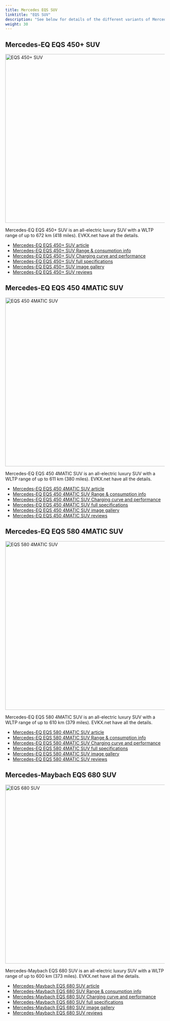 ```yaml
---
title: Mercedes EQS SUV
linktitle: "EQS SUV"
description: "See below for details of the different variants of Mercedes EQS SUV"
weight: 30
---
```

## Mercedes-EQ EQS 450+ SUV

<a href="/models/mercedes/eqs_suv/eqs_450plus_suv/"><img src="https://media.evkx.net/multimedia/models/mercedes/eqs_suv/eqs_450plus_suv/main_1_st.jpg" width="800" height="533" alt="EQS 450+ SUV" ></a>

Mercedes-EQ EQS 450+ SUV is an all-electric luxury SUV with a WLTP range of up to 672 km (418 miles). EVKX.net have all the details. 

- [Mercedes-EQ EQS 450+ SUV article](/models/mercedes/eqs_suv/eqs_450plus_suv/)
- [Mercedes-EQ EQS 450+ SUV Range & consumption info](/models/mercedes/eqs_suv/eqs_450plus_suv/rangeandconsumption)
- [Mercedes-EQ EQS 450+ SUV Charging curve and performance](/models/mercedes/eqs_suv/eqs_450plus_suv/chargingcurve)
- [Mercedes-EQ EQS 450+ SUV full specifications](/models/mercedes/eqs_suv/eqs_450plus_suv/specifications)
- [Mercedes-EQ EQS 450+ SUV image gallery](/models/mercedes/eqs_suv/eqs_450plus_suv/gallery)
- [Mercedes-EQ EQS 450+ SUV reviews](/models/mercedes/eqs_suv/eqs_450plus_suv/reviews)

## Mercedes-EQ EQS 450 4MATIC SUV

<a href="/models/mercedes/eqs_suv/eqs_450_4matic_suv/"><img src="https://media.evkx.net/multimedia/models/mercedes/eqs_suv/eqs_450_4matic_suv/main_1_st.jpg" width="800" height="533" alt="EQS 450 4MATIC SUV" ></a>

Mercedes-EQ EQS 450 4MATIC SUV is an all-electric luxury SUV with a WLTP range of up to 611 km (380 miles). EVKX.net have all the details. 

- [Mercedes-EQ EQS 450 4MATIC SUV article](/models/mercedes/eqs_suv/eqs_450_4matic_suv/)
- [Mercedes-EQ EQS 450 4MATIC SUV Range & consumption info](/models/mercedes/eqs_suv/eqs_450_4matic_suv/rangeandconsumption)
- [Mercedes-EQ EQS 450 4MATIC SUV Charging curve and performance](/models/mercedes/eqs_suv/eqs_450_4matic_suv/chargingcurve)
- [Mercedes-EQ EQS 450 4MATIC SUV full specifications](/models/mercedes/eqs_suv/eqs_450_4matic_suv/specifications)
- [Mercedes-EQ EQS 450 4MATIC SUV image gallery](/models/mercedes/eqs_suv/eqs_450_4matic_suv/gallery)
- [Mercedes-EQ EQS 450 4MATIC SUV reviews](/models/mercedes/eqs_suv/eqs_450_4matic_suv/reviews)

## Mercedes-EQ EQS 580 4MATIC SUV

<a href="/models/mercedes/eqs_suv/eqs_580_4matic_suv/"><img src="https://media.evkx.net/multimedia/models/mercedes/eqs_suv/eqs_580_4matic_suv/main_1_st.jpg" width="800" height="533" alt="EQS 580 4MATIC SUV" ></a>

Mercedes-EQ EQS 580 4MATIC SUV is an all-electric luxury SUV with a WLTP range of up to 610 km (379 miles). EVKX.net have all the details. 

- [Mercedes-EQ EQS 580 4MATIC SUV article](/models/mercedes/eqs_suv/eqs_580_4matic_suv/)
- [Mercedes-EQ EQS 580 4MATIC SUV Range & consumption info](/models/mercedes/eqs_suv/eqs_580_4matic_suv/rangeandconsumption)
- [Mercedes-EQ EQS 580 4MATIC SUV Charging curve and performance](/models/mercedes/eqs_suv/eqs_580_4matic_suv/chargingcurve)
- [Mercedes-EQ EQS 580 4MATIC SUV full specifications](/models/mercedes/eqs_suv/eqs_580_4matic_suv/specifications)
- [Mercedes-EQ EQS 580 4MATIC SUV image gallery](/models/mercedes/eqs_suv/eqs_580_4matic_suv/gallery)
- [Mercedes-EQ EQS 580 4MATIC SUV reviews](/models/mercedes/eqs_suv/eqs_580_4matic_suv/reviews)

## Mercedes-Maybach EQS 680 SUV

<a href="/models/mercedes/eqs_suv/eqs_680_suv/"><img src="https://media.evkx.net/multimedia/models/mercedes/eqs_suv/eqs_680_suv/main_1_st.jpg" width="800" height="565" alt="EQS 680 SUV" ></a>

Mercedes-Maybach EQS 680 SUV is an all-electric luxury SUV with a WLTP range of up to 600 km (373 miles). EVKX.net have all the details. 

- [Mercedes-Maybach EQS 680 SUV article](/models/mercedes/eqs_suv/eqs_680_suv/)
- [Mercedes-Maybach EQS 680 SUV Range & consumption info](/models/mercedes/eqs_suv/eqs_680_suv/rangeandconsumption)
- [Mercedes-Maybach EQS 680 SUV Charging curve and performance](/models/mercedes/eqs_suv/eqs_680_suv/chargingcurve)
- [Mercedes-Maybach EQS 680 SUV full specifications](/models/mercedes/eqs_suv/eqs_680_suv/specifications)
- [Mercedes-Maybach EQS 680 SUV image gallery](/models/mercedes/eqs_suv/eqs_680_suv/gallery)
- [Mercedes-Maybach EQS 680 SUV reviews](/models/mercedes/eqs_suv/eqs_680_suv/reviews)

